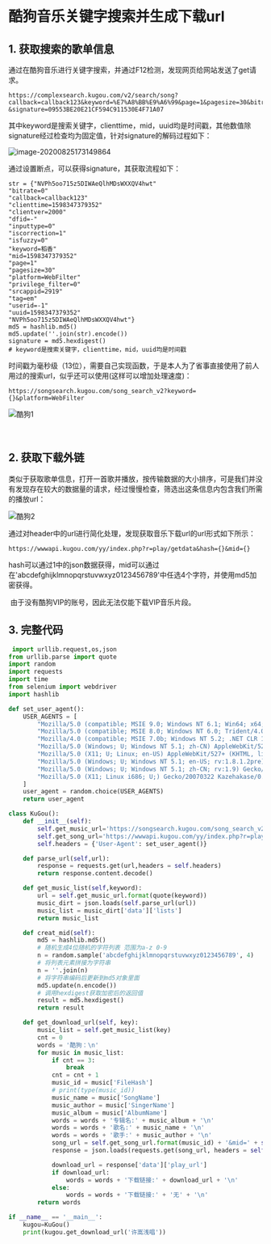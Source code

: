 # 酷狗音乐关键字搜索并生成下载url

## 1. 获取搜索的歌单信息

​	通过在酷狗音乐进行关键字搜索，并通过F12检测，发现网页给网站发送了get请求。

```
https://complexsearch.kugou.com/v2/search/song?callback=callback123&keyword=%E7%A8%BB%E9%A6%99&page=1&pagesize=30&bitrate=0&isfuzzy=0&tag=em&inputtype=0&platform=WebFilter&userid=-1&clientver=2000&iscorrection=1&privilege_filter=0&srcappid=2919&clienttime=1598343363775&mid=1598343363775&uuid=1598343363775&dfid=-&signature=09553BE20E21CF594C911530E4F71A07 
```

​	其中keyword是搜索关键字，clienttime，mid，uuid均是时间戳，其他数值除signature经过检查均为固定值，针对signature的解码过程如下：

![image-20200825173149864](C:\Users\wangyu\AppData\Roaming\Typora\typora-user-images\image-20200825173149864.png)

通过设置断点，可以获得signature，其获取流程如下：

```
str = {"NVPh5oo715z5DIWAeQlhMDsWXXQV4hwt"
"bitrate=0"
"callback=callback123"
"clienttime=1598347379352"
"clientver=2000"
"dfid=-"
"inputtype=0"
"iscorrection=1"
"isfuzzy=0"
"keyword=稻香"
"mid=1598347379352"
"page=1"
"pagesize=30"
"platform=WebFilter"
"privilege_filter=0"
"srcappid=2919"
"tag=em"
"userid=-1"
"uuid=1598347379352"
"NVPh5oo715z5DIWAeQlhMDsWXXQV4hwt"}
md5 = hashlib.md5()
md5.update(''.join(str).encode())
signature = md5.hexdigest()
# keyword是搜索关键字，clienttime，mid，uuid均是时间戳
```



时间戳为毫秒级（13位），需要自己实现函数，于是本人为了省事直接使用了前人用过的搜索url，似乎还可以使用(这样可以增加处理速度)：

```
https://songsearch.kugou.com/song_search_v2?keyword={}&platform=WebFilter
```



![酷狗1](C:\Users\wangyu\Desktop\博客\酷狗1.png)

​	

## 2. 获取下载外链

​	类似于获取歌单信息，打开一首歌并播放，按传输数据的大小排序，可是我们并没有发现存在较大的数据量的请求，经过慢慢检查，筛选出这条信息内包含我们所需的播放url：

![酷狗2](C:\Users\wangyu\Desktop\博客\酷狗2.png)

​	通过对header中的url进行简化处理，发现获取音乐下载url的url形式如下所示：

```
https://wwwapi.kugou.com/yy/index.php?r=play/getdata&hash={}&mid={}
```

​	hash可以通过1中的json数据获得，mid可以通过在'abcdefghijklmnopqrstuvwxyz0123456789'中任选4个字符，并使用md5加密获得。

​	由于没有酷狗VIP的账号，因此无法仅能下载VIP音乐片段。

## 3. 完整代码

```python
 import urllib.request,os,json
from urllib.parse import quote
import random
import requests
import time
from selenium import webdriver
import hashlib

def set_user_agent():
    USER_AGENTS = [
        "Mozilla/5.0 (compatible; MSIE 9.0; Windows NT 6.1; Win64; x64; Trident/5.0; .NET CLR 3.5.30729; .NET CLR 3.0.30729; .NET CLR 2.0.50727; Media Center PC 6.0)",
        "Mozilla/5.0 (compatible; MSIE 8.0; Windows NT 6.0; Trident/4.0; WOW64; Trident/4.0; SLCC2; .NET CLR 2.0.50727; .NET CLR 3.5.30729; .NET CLR 3.0.30729; .NET CLR 1.0.3705; .NET CLR 1.1.4322)",
        "Mozilla/4.0 (compatible; MSIE 7.0b; Windows NT 5.2; .NET CLR 1.1.4322; .NET CLR 2.0.50727; InfoPath.2; .NET CLR 3.0.04506.30)",
        "Mozilla/5.0 (Windows; U; Windows NT 5.1; zh-CN) AppleWebKit/523.15 (KHTML, like Gecko, Safari/419.3) Arora/0.3 (Change: 287 c9dfb30)",
        "Mozilla/5.0 (X11; U; Linux; en-US) AppleWebKit/527+ (KHTML, like Gecko, Safari/419.3) Arora/0.6",
        "Mozilla/5.0 (Windows; U; Windows NT 5.1; en-US; rv:1.8.1.2pre) Gecko/20070215 K-Ninja/2.1.1",
        "Mozilla/5.0 (Windows; U; Windows NT 5.1; zh-CN; rv:1.9) Gecko/20080705 Firefox/3.0 Kapiko/3.0",
        "Mozilla/5.0 (X11; Linux i686; U;) Gecko/20070322 Kazehakase/0.4.5"
    ]
    user_agent = random.choice(USER_AGENTS)
    return user_agent

class KuGou():
    def __init__(self):
        self.get_music_url='https://songsearch.kugou.com/song_search_v2?keyword={}&platform=WebFilter'
        self.get_song_url='https://wwwapi.kugou.com/yy/index.php?r=play/getdata&hash={}'
        self.headers = {'User-Agent': set_user_agent()}

    def parse_url(self,url):
        response = requests.get(url,headers = self.headers)
        return response.content.decode()

    def get_music_list(self,keyword):
        url = self.get_music_url.format(quote(keyword))
        music_dirt = json.loads(self.parse_url(url))
        music_list = music_dirt['data']['lists']
        return music_list

    def creat_mid(self):
        md5 = hashlib.md5()
        # 随机生成4位随机的字符列表 范围为a-z 0-9
        n = random.sample('abcdefghijklmnopqrstuvwxyz0123456789', 4)
        # 将列表元素拼接为字符串
        n = ''.join(n)
        # 将字符串编码后更新到md5对象里面
        md5.update(n.encode())
        # 调用hexdigest获取加密后的返回值
        result = md5.hexdigest()
        return result

    def get_download_url(self, key):
        music_list = self.get_music_list(key)
        cnt = 0
        words = '酷狗：\n'
        for music in music_list:
            if cnt == 3:
                break
            cnt = cnt + 1
            music_id = music['FileHash']
            # print(type(music_id))
            music_name = music['SongName']
            music_author = music['SingerName']
            music_album = music['AlbumName']
            words = words + '专辑名:' + music_album + '\n'
            words = words + '歌名:' + music_name + '\n'
            words = words + '歌手:' + music_author + '\n'
            song_url = self.get_song_url.format(music_id) + '&mid=' + self.creat_mid()
            response = json.loads(requests.get(song_url, headers = self.headers).content.decode())

            download_url = response['data']['play_url']
            if download_url:
                words = words + '下载链接:' + download_url + '\n'
            else:
                words = words + '下载链接:' + '无' + '\n'
        return words

if __name__ == '__main__':
    kugou=KuGou()
    print(kugou.get_download_url('许嵩浅唱'))
```

